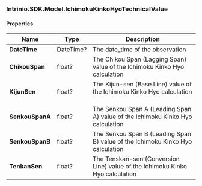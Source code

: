 [//]: # (CLASS:Intrinio.SDK.Model.IchimokuKinkoHyoTechnicalValue)

[//]: # (KIND:object)

### Intrinio.SDK.Model.IchimokuKinkoHyoTechnicalValue
#### Properties

[//]: # (START_DEFINITION)

Name | Type | Description
------------ | ------------- | -------------
**DateTime** | DateTime? | The date_time of the observation &nbsp;
**ChikouSpan** | float? | The Chikou Span (Lagging Span) value of the Ichimoku Kinko Hyo calculation &nbsp;
**KijunSen** | float? | The Kijun-sen (Base Line) value of the Ichimoku Kinko Hyo calculation &nbsp;
**SenkouSpanA** | float? | The Senkou Span A (Leading Span A) value of the Ichimoku Kinko Hyo calculation &nbsp;
**SenkouSpanB** | float? | The Senkou Span B (Leading Span B) value of the Ichimoku Kinko Hyo calculation &nbsp;
**TenkanSen** | float? | The Tenskan-sen (Conversion Line) value of the Ichimoku Kinko Hyo calculation &nbsp;

[//]: # (END_DEFINITION)


